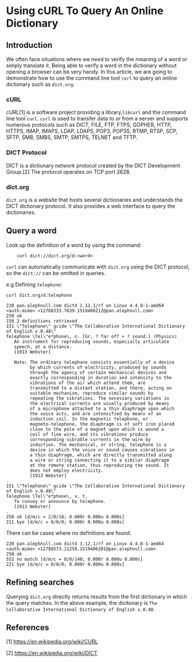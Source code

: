 # Using cURL To Query An Online Dictionary

## Introduction

We often face situations where we need to verify the meaning of a word or simply translate it. Being able to verify a word in the dictionary without opening a browser can be very handy.  In this article, we are going to demonstrate how to use the command line tool `curl` to query an online dictionary such as `dict.org`.

### cURL
cURL[1] is a software project providing a library,`libcurl` and the command line tool `curl`. `curl` is used to transfer data to or from a server and supports numerous protocols such as DICT, FILE, FTP, FTPS, GOPHER, HTTP, HTTPS,  IMAP,
IMAPS,  LDAP,  LDAPS,  POP3,  POP3S,  RTMP, RTSP, SCP, SFTP, SMB, SMBS,
SMTP, SMTPS, TELNET and TFTP. 

### DICT Protocol
DICT is a dictionary network protocol created by the DICT Development Group.[2] The protocol operates on TCP port 2628.

### dict.org
`dict.org` is a website that hosts several dictionaries and understands the DICT dictionary protocol. It also provides a web interface to query the dictionaries.

## Query a word
Look up the definition of a word by using the command:

```shell
    curl dict://dict.org/d:<word>
```

`curl` can automatically communicate with `dict.org` using the DICT protocol, so the `dict://` can be omitted in queries.

e.g Defining `telephone`:

```shell
curl dict.org/d:telephone

220 pan.alephnull.com dictd 1.12.1/rf on Linux 4.4.0-1-amd64 <auth.mime> <12788333.7639.1519406212@pan.alephnull.com>
250 ok
150 2 definitions retrieved
151 \"Telephone\" gcide \"The Collaborative International Dictionary of English v.0.48\"
Telephone \Tel\"e*phone\, n. [Gr. ? far off + ? sound.] (Physics)
   An instrument for reproducing sounds, especially articulate
   speech, at a distance.
   [1913 Webster]

   Note: The ordinary telephone consists essentially of a device
         by which currents of electricity, produced by sounds
         through the agency of certain mechanical devices and
         exactly corresponding in duration and intensity to the
         vibrations of the air which attend them, are
         transmitted to a distant station, and there, acting on
         suitable mechanism, reproduce similar sounds by
         repeating the vibrations. The necessary variations in
         the electrical currents are usually produced by means
         of a microphone attached to a thin diaphragm upon which
         the voice acts, and are intensified by means of an
         induction coil. In the magnetic telephone, or
         magneto-telephone, the diaphragm is of soft iron placed
         close to the pole of a magnet upon which is wound a
         coil of fine wire, and its vibrations produce
         corresponding vibrable currents in the wire by
         induction. The mechanical, or string, telephone is a
         device in which the voice or sound causes vibrations in
         a thin diaphragm, which are directly transmitted along
         a wire or string connecting it to a similar diaphragm
         at the remote station, thus reproducing the sound. It
         does not employ electricity.
         [1913 Webster]
.
151 \"Telephone\" gcide \"The Collaborative International Dictionary of English v.0.48\"
Telephone \Tel\"e*phone\, v. t.
   To convey or announce by telephone.
   [1913 Webster]
.
250 ok [d/m/c = 2/0/18; 0.000r 0.000u 0.000s]
221 bye [d/m/c = 0/0/0; 0.000r 0.000u 0.000s]

```

There can be cases where no definitions are found:

```shell
220 pan.alephnull.com dictd 1.12.1/rf on Linux 4.4.0-1-amd64 <auth.mime> <12788573.11258.1519406381@pan.alephnull.com>
250 ok
552 no match [d/m/c = 0/0/148; 0.000r 0.000u 0.000s]
221 bye [d/m/c = 0/0/0; 0.000r 0.000u 0.000s]
```

## Refining searches
Querying `dict.org` directly returns results from the first dictionary in which the query matches. In the above example, the dicitonary is `The Collaborative International Dictionary of English v.0.48`.



## References

[1] https://en.wikipedia.org/wiki/CURL

[2] https://en.wikipedia.org/wiki/DICT
